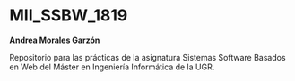# MII_SSBW_1819

**Andrea Morales Garzón**

Repositorio para las prácticas de la asignatura Sistemas Software Basados en Web del Máster en Ingeniería Informática de la UGR.
